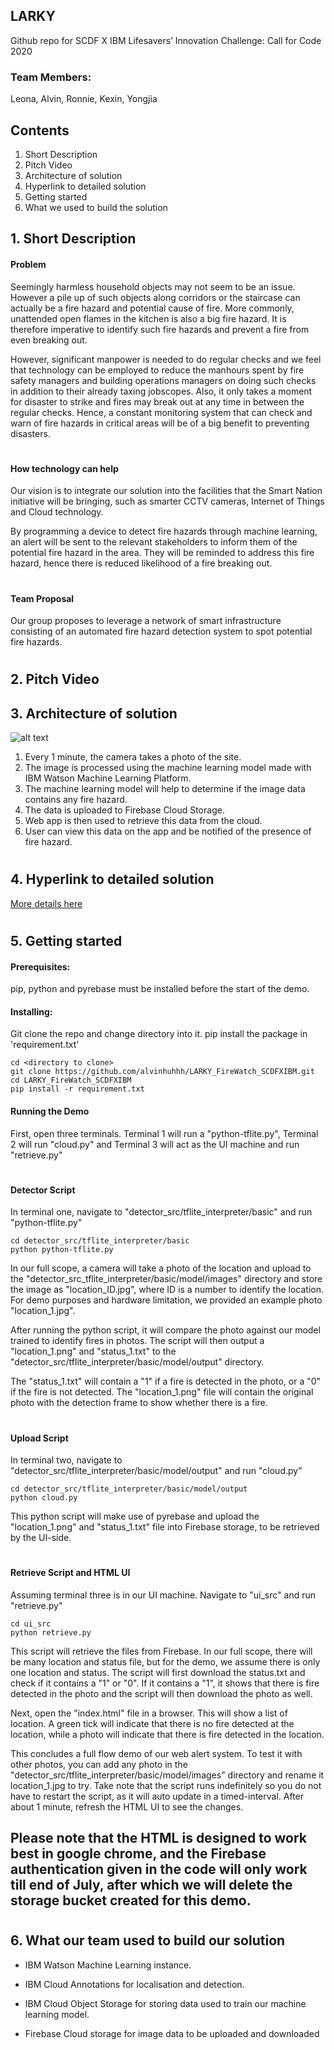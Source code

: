 ## LARKY

Github repo for SCDF X IBM Lifesavers’ Innovation Challenge: Call for Code 2020

### Team Members: 
Leona, Alvin, Ronnie, Kexin, Yongjia

## **Contents**
1. Short Description
2. Pitch Video
3. Architecture of solution
4. Hyperlink to detailed solution
5. Getting started
6. What we used to build the solution

## 1. **Short Description**

#### **Problem**

Seemingly harmless household objects may not seem to be an issue. However a pile up of such objects along corridors or the staircase can actually be a fire hazard and potential cause of fire. More commonly, unattended open flames in the kitchen is also a big fire hazard. It is therefore imperative to identify such fire hazards and prevent a fire from even breaking out.

However, significant manpower is needed to do regular checks and we feel that technology can be employed to reduce the manhours spent by fire safety managers and building operations managers on doing such checks in addition to their already taxing jobscopes. Also, it only takes a moment for disaster to strike and fires may break out at any time in between the regular checks. Hence, a constant monitoring system that can check and warn of fire hazards in critical areas will be of a big benefit to preventing disasters.
#
#### How technology can help

Our vision is to integrate our solution into the facilities that the Smart Nation initiative will be bringing, such as smarter CCTV cameras, Internet of Things and Cloud technology.

By programming a device to detect fire hazards through machine learning, an alert will be sent to the relevant stakeholders to inform them of the potential fire hazard in the area. They will be reminded to address this fire hazard, hence there is reduced likelihood of a fire breaking out.
#
#### Team Proposal

Our group proposes to leverage a network of smart infrastructure consisting of an automated fire hazard detection system to spot potential fire hazards.
#

## 2. **Pitch Video**

## 3. **Architecture of solution** 

![alt text][logo]

[logo]: https://github.com/alvinhuhhh/LARKY_SCDFXIBM/blob/master/framework.jpg

1. Every 1 minute, the camera takes a photo of the site.
2. The image is processed using the machine learning model made with IBM Watson Machine Learning Platform.
3. The machine learning model will help to determine if the image data contains any fire hazard.
4. The data is uploaded to Firebase Cloud Storage.
5. Web app is then used to retrieve this data from the cloud.
6. User can view this data on the app and be notified of the presence of fire hazard.

#
## 4. **Hyperlink to detailed solution**

[More details here](https://github.com/alvinhuhhh/LARKY_FireWatch_SCDFXIBM/blob/master/detailed_solution.txt)

#
## 5. **Getting started** 

#### Prerequisites:

pip, python and pyrebase must be installed before the start of the demo.

#### Installing:

Git clone the repo and change directory into it. pip install the package in 'requirement.txt' 

```
cd <directory to clone>
git clone https://github.com/alvinhuhhh/LARKY_FireWatch_SCDFXIBM.git
cd LARKY_FireWatch_SCDFXIBM
pip install -r requirement.txt
``` 

#### Running the Demo

First, open three terminals. Terminal 1 will run a "python-tflite.py", Terminal 2 will run "cloud.py" and Terminal 3 will act as the UI machine and run
"retrieve.py"
#
#### Detector Script
In terminal one, navigate to "detector_src/tflite_interpreter/basic" and run "python-tflite.py"

``` 
cd detector_src/tflite_interpreter/basic
python python-tflite.py
```

In our full scope, a camera will take a photo of the location and upload to the "detector_src_tflite_interpreter/basic/model/images" directory and store
the image as "location_ID.jpg", where ID is a number to identify the location. For demo purposes and hardware limitation, we provided an example photo
"location_1.jpg".

After running the python script, it will compare the photo against our model trained to identify fires in photos. The script will then output a "location_1.png" 
and "status_1.txt" to the "detector_src/tflite_interpreter/basic/model/output" directory.

The "status_1.txt" will contain a "1" if a fire is detected in the photo, or a "0" if the fire is not detected. The "location_1.png" file will contain the 
original photo with the detection frame to show whether there is a fire. 
#
#### Upload Script

In terminal two, navigate to "detector_src/tflite_interpreter/basic/model/output" and run "cloud.py"

```
cd detector_src/tflite_interpreter/basic/model/output
python cloud.py
```

This python script will make use of pyrebase and upload the "location_1.png" and "status_1.txt" file into Firebase storage, to be retrieved by the UI-side.
#
#### Retrieve Script and HTML UI

Assuming terminal three is in our UI machine. Navigate to "ui_src" and run "retrieve.py"

```
cd ui_src 
python retrieve.py 
```

This script will retrieve the files from Firebase. In our full scope, there will be many location and status file, but for the demo, we assume there is
only one location and status. The script will first download the status.txt and check if it contains a "1" or "0". If it contains a "1", it shows that
there is fire detected in the photo and the script will then download the photo as well.

Next, open the "index.html" file in a browser. This will show a list of location. A green tick will indicate that there is no fire detected at the location, while a photo will indicate that there is fire detected in the location.

This concludes a full flow demo of our web alert system. To test it with other photos, you can add any photo in the 
"detector_src/tflite_interpreter/basic/model/images" directory and rename it location_1.jpg to try. Take note that the script runs indefinitely so you do not have to restart the script, as it will auto update in a timed-interval. After about 1 minute, refresh the HTML UI to see the changes. 

## Please note that the HTML is designed to work best in google chrome, and the Firebase authentication given in the code will only work till end of July, after which we will delete the storage bucket created for this demo. ##

#
## 6. **What our team used to build our solution** 
* IBM Watson Machine Learning instance.

* IBM Cloud Annotations for localisation and detection.

* IBM Cloud Object Storage for storing data used to train our machine learning model.

* Firebase Cloud storage for image data to be uploaded and downloaded
#
